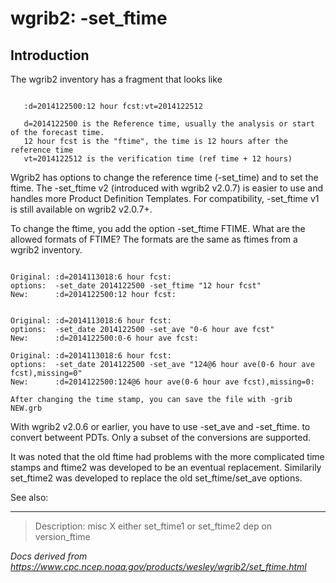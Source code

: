 # wgrib2: -set_ftime

## Introduction

The wgrib2 inventory has a fragment that looks like

```

   :d=2014122500:12 hour fcst:vt=2014122512

   d=2014122500 is the Reference time, usually the analysis or start of the forecast time.
   12 hour fcst is the "ftime", the time is 12 hours after the reference time
   vt=2014122512 is the verification time (ref time + 12 hours)

```

Wgrib2 has options to change the reference time (-set_time) and to set the ftime.
The -set_ftime v2 (introduced with wgrib2 v2.0.7) is easier to use and
handles more Product Definition Templates. For compatibility, -set_ftime v1
is still available on wgrib2 v2.0.7+.

To change the ftime, you add the option -set_ftime FTIME. What are the allowed formats
of FTIME? The formats are the same as ftimes from a wgrib2 inventory.

```

Original: :d=2014113018:6 hour fcst:
options:  -set_date 2014122500 -set_ftime "12 hour fcst"
New:      :d=2014122500:12 hour fcst:


Original: :d=2014113018:6 hour fcst:
options:  -set_date 2014122500 -set_ave "0-6 hour ave fcst"
New:      :d=2014122500:0-6 hour ave fcst:

Original: :d=2014113018:6 hour fcst:
options:  -set_date 2014122500 -set_ave "124@6 hour ave(0-6 hour ave fcst),missing=0"
New:      :d=2014122500:124@6 hour ave(0-6 hour ave fcst),missing=0:

After changing the time stamp, you can save the file with -grib NEW.grb

```

With wgrib2 v2.0.6 or earlier, you have to use -set_ave and -set_ftime.
to convert betweent PDTs. Only
a subset of the conversions are supported.

It was noted that the old ftime had problems with the more complicated time stamps and
ftime2 was developed to be an eventual replacement. Similarily set_ftime2 was developed
to replace the old set_ftime/set_ave options.

See also:

---

> Description: misc X either set_ftime1 or set_ftime2 dep on version_ftime

_Docs derived from <https://www.cpc.ncep.noaa.gov/products/wesley/wgrib2/set_ftime.html>_
